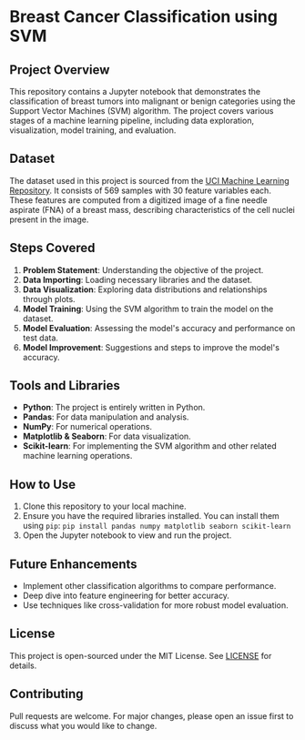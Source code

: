 # Breast Cancer Classification using SVM

## Project Overview
This repository contains a Jupyter notebook that demonstrates the classification of breast tumors into malignant or benign categories using the Support Vector Machines (SVM) algorithm. The project covers various stages of a machine learning pipeline, including data exploration, visualization, model training, and evaluation.

## Dataset
The dataset used in this project is sourced from the [UCI Machine Learning Repository](https://archive.ics.uci.edu/ml/datasets/Breast+Cancer+Wisconsin+(Diagnostic)). It consists of 569 samples with 30 feature variables each. These features are computed from a digitized image of a fine needle aspirate (FNA) of a breast mass, describing characteristics of the cell nuclei present in the image.

## Steps Covered
1. **Problem Statement**: Understanding the objective of the project.
2. **Data Importing**: Loading necessary libraries and the dataset.
3. **Data Visualization**: Exploring data distributions and relationships through plots.
4. **Model Training**: Using the SVM algorithm to train the model on the dataset.
5. **Model Evaluation**: Assessing the model's accuracy and performance on test data.
6. **Model Improvement**: Suggestions and steps to improve the model's accuracy.

## Tools and Libraries
- **Python**: The project is entirely written in Python.
- **Pandas**: For data manipulation and analysis.
- **NumPy**: For numerical operations.
- **Matplotlib & Seaborn**: For data visualization.
- **Scikit-learn**: For implementing the SVM algorithm and other related machine learning operations.

## How to Use
1. Clone this repository to your local machine.
2. Ensure you have the required libraries installed. You can install them using `pip`: `pip install pandas numpy matplotlib seaborn scikit-learn`
3. Open the Jupyter notebook to view and run the project.

## Future Enhancements
- Implement other classification algorithms to compare performance.
- Deep dive into feature engineering for better accuracy.
- Use techniques like cross-validation for more robust model evaluation.

## License
This project is open-sourced under the MIT License. See [LICENSE](LICENSE) for details.

## Contributing
Pull requests are welcome. For major changes, please open an issue first to discuss what you would like to change.

